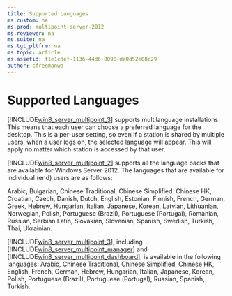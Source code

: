 ```yaml
---
title: Supported Languages
ms.custom: na
ms.prod: multipoint-server-2012
ms.reviewer: na
ms.suite: na
ms.tgt_pltfrm: na
ms.topic: article
ms.assetid: f1e1cdef-1136-44d6-8090-da0d52e08c29
author: cfreemanwa
---
```

# Supported Languages
[!INCLUDE[win8_server_multipoint_3](../Token/win8_server_multipoint_3_md.md)] supports multilanguage installations. This means that each user can choose a preferred language for the desktop. This is a per\-user setting, so even if a station is shared by multiple users, when a user logs on, the selected language will appear. This will apply no matter which station is accessed by that user.  
  
[!INCLUDE[win8_server_multipoint_2](../Token/win8_server_multipoint_2_md.md)] supports all the language packs that are available for Windows Server 2012. The languages that are available for individual \(end\) users are as follows:  
  
Arabic, Bulgarian, Chinese Traditional, Chinese Simplified, Chinese HK, Croatian, Czech, Danish, Dutch,  English, Estonian, Finnish, French, German, Greek, Hebrew, Hungarian, Italian, Japanese, Korean, Latvian, Lithuanian, Norwegian, Polish, Portuguese \(Brazil\), Portuguese \(Portugal\), Romanian, Russian, Serbian Latin, Slovakian, Slovenian, Spanish, Swedish, Turkish, Thai, Ukrainian.  
  
[!INCLUDE[win8_server_multipoint_3](../Token/win8_server_multipoint_3_md.md)], including [!INCLUDE[win8_server_multipoint_manager](../Token/win8_server_multipoint_manager_md.md)] and [!INCLUDE[win8_server_multipoint_dashboard](../Token/win8_server_multipoint_dashboard_md.md)], is available in the following languages: Arabic, Chinese Traditional, Chinese Simplified, Chinese HK, English, French, German, Hebrew, Hungarian, Italian, Japanese, Korean, Polish, Portuguese \(Brazil\), Portuguese \(Portugal\), Russian, Spanish, Turkish.  
  
